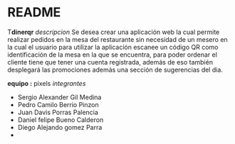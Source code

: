 # README

T**dinerqr**
_descripcion_
Se desea crear una aplicación web la cual permite realizar pedidos en la mesa del restaurante sin
necesidad de un mesero en la cual el usuario para utilizar la aplicación escanee un código QR
como identificación de la mesa en la que se encuentra, para poder ordenar el cliente tiene que
tener una cuenta registrada, además de eso también desplegará las promociones además una
sección de sugerencias del dia.

**equipo :** pixels 
_integrantes_

- Sergio Alexander Gil Medina
- Pedro Camilo Berrio Pinzon
- Juan Davis Porras Palencia
- Daniel felipe Bueno Calderon
- Diego Alejando gomez Parra
-